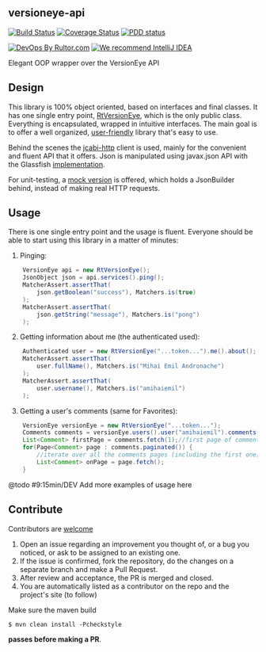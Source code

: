 ## versioneye-api
[![Build Status](https://travis-ci.org/decorators-squad/versioneye-api.svg?branch=master)](https://travis-ci.org/decorators-squad/versioneye-api) [![Coverage Status](https://coveralls.io/repos/github/decorators-squad/versioneye-api/badge.svg?branch=master)](https://coveralls.io/github/decorators-squad/versioneye-api?branch=master)
[![PDD status](http://www.0pdd.com/svg?name=decorators-squad/versioneye-api)](http://www.0pdd.com/p?name=decorators-squad/versioneye-api)

[![DevOps By Rultor.com](http://www.rultor.com/b/decorators-squad/versioneye-api)](http://www.rultor.com/p/decorators-squad/versioneye-api)
[![We recommend IntelliJ IDEA](http://amihaiemil.github.io/images/intellij-idea-recommend.svg)](https://www.jetbrains.com/idea/)


Elegant OOP wrapper over the VersionEye API

## Design

This library is 100% object oriented, based on interfaces and final classes. It has one single entry point, [RtVersionEye](https://github.com/decorators-squad/versioneye-api/blob/master/src/main/java/com/amihaiemil/versioneye/RtVersionEye.java), which is the only public class. Everything is encapsulated, wrapped in intuitive interfaces. The main goal is to offer a well organized, [user-friendly](http://www.baeldung.com/design-a-user-friendly-java-library) library that's easy to use.

Behind the scenes the [jcabi-http](https://www.github.com/jcabi/jcabi-http) client is used, mainly for the convenient and fluent API that it offers.
Json is manipulated using javax.json API with the Glassfish [implementation](https://mvnrepository.com/artifact/org.glassfish/javax.json).

For unit-testing, a [mock version](https://github.com/decorators-squad/versioneye-api/issues/13) is offered, which holds a JsonBuilder behind, instead of making real HTTP requests.

## Usage
There is one single entry point and the usage is fluent. Everyone should be able to start using this library in a matter of minutes:
1. Pinging:

```java
    VersionEye api = new RtVersionEye();
    JsonObject json = api.services().ping();
    MatcherAssert.assertThat(
        json.getBoolean("success"), Matchers.is(true)
    );
    MatcherAssert.assertThat(
        json.getString("message"), Matchers.is("pong")
    );
```

2. Getting information about me (the authenticated used):

```java
    Authenticated user = new RtVersionEye("...token...").me().about();
    MatcherAssert.assertThat(
        user.fullName(), Matchers.is("Mihai Emil Andronache")
    );
    MatcherAssert.assertThat(
        user.username(), Matchers.is("amihaiemil")
    );
```
3. Getting a user's comments (same for Favorites):

```java
    VersionEye versionEye = new RtVersionEye("...token...");
    Comments comments = versionEye.users().user("amihaiemil").comments();
    List<Comment> firstPage = comments.fetch(1);//first page of comments
    for(Page<Comment> page : comments.paginated()) {
        //iterate over all the comments pages (including the first one)
        List<Comment> onPage = page.fetch();
    }
```


@todo #9:15min/DEV Add more examples of usage here

## Contribute

Contributors are [welcome](http://www.amihaiemil.com/2016/12/30/becoming-a-contributor.html)

1. Open an issue regarding an improvement you thought of, or a bug you noticed, or ask to be assigned to an existing one.
2. If the issue is confirmed, fork the repository, do the changes on a separate branch and make a Pull Request.
3. After review and acceptance, the PR is merged and closed.
4. You are automatically listed as a contributor on the repo and the project's site (to follow)

Make sure the maven build

``$ mvn clean install -Pcheckstyle``

**passes before making a PR**. 
